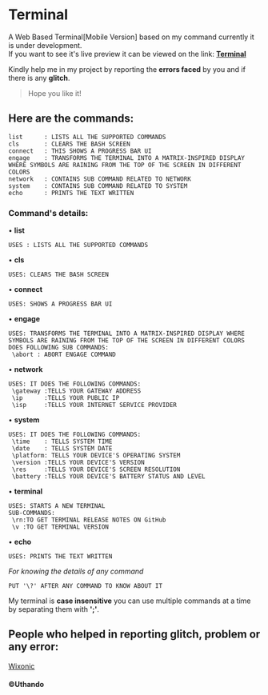 # Terminal  

A Web Based Terminal[Mobile Version] based on my command currently it is under development.   
If you want to see it's live preview it can be viewed on the link:
**[Terminal](https://uthando993.github.io/Terminal/terminal.html)**  

  
Kindly help me in my project by reporting the **errors faced** by you and if there is any **glitch**.  
>Hope you like it!    

## Here are the commands:  

```
list      : LISTS ALL THE SUPPORTED COMMANDS
cls       : CLEARS THE BASH SCREEN
connect   : THIS SHOWS A PROGRESS BAR UI
engage    : TRANSFORMS THE TERMINAL INTO A MATRIX-INSPIRED DISPLAY WHERE SYMBOLS ARE RAINING FROM THE TOP OF THE SCREEN IN DIFFERENT COLORS 
network   : CONTAINS SUB COMMAND RELATED TO NETWORK
system    : CONTAINS SUB COMMAND RELATED TO SYSTEM
echo      : PRINTS THE TEXT WRITTEN
```
  
### Command's details:  
• **list**
```
USES : LISTS ALL THE SUPPORTED COMMANDS
```
• **cls**
```
USES: CLEARS THE BASH SCREEN
```
• **connect**
```
USES: SHOWS A PROGRESS BAR UI
```

• **engage**
```
USES: TRANSFORMS THE TERMINAL INTO A MATRIX-INSPIRED DISPLAY WHERE SYMBOLS ARE RAINING FROM THE TOP OF THE SCREEN IN DIFFERENT COLORS
DOES FOLLOWING SUB COMMANDS:
 \abort : ABORT ENGAGE COMMAND
```

• **network**
```
USES: IT DOES THE FOLLOWING COMMANDS:
 \gateway :TELLS YOUR GATEWAY ADDRESS
 \ip      :TELLS YOUR PUBLIC IP
 \isp     :TELLS YOUR INTERNET SERVICE PROVIDER
```

• **system**
```
USES: IT DOES THE FOLLOWING COMMANDS:
 \time    : TELLS SYSTEM TIME
 \date    : TELLS SYSTEM DATE
 \platform: TELLS YOUR DEVICE'S OPERATING SYSTEM
 \version :TELLS YOUR DEVICE'S VERSION
 \res     :TELLS YOUR DEVICE'S SCREEN RESOLUTION
 \battery :TELLS YOUR DEVICE'S BATTERY STATUS AND LEVEL
```
• **terminal**
```
USES: STARTS A NEW TERMINAL
SUB-COMMANDS:
 \rn:TO GET TERMINAL RELEASE NOTES ON GitHub
 \v :TO GET TERMINAL VERSION  
```
• **echo**
```
USES: PRINTS THE TEXT WRITTEN
```
_For knowing the details of any command_
```
PUT '\?' AFTER ANY COMMAND TO KNOW ABOUT IT
```

<p>My terminal is <b>case insensitive</b> you can use multiple commands at a time by separating them with <b>';'</b>.</p>

## People who helped in reporting glitch, problem or any error:  
[Wixonic](https://github.com/Wixonic?tab=following) 
    
#### &copy;Uthando
  
